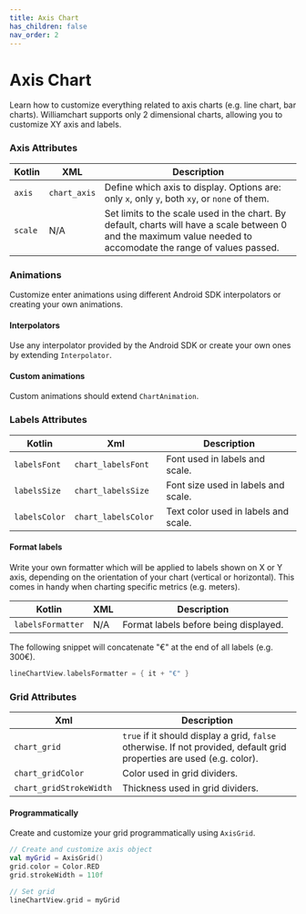 ```yaml
---
title: Axis Chart
has_children: false
nav_order: 2
---
```


# Axis Chart

Learn how to customize everything related to axis charts (e.g. line chart, bar charts).
Williamchart supports only 2 dimensional charts, allowing you to customize XY axis and labels.

### Axis Attributes

| Kotlin | XML | Description |
|---|---|---|
| `axis` | `chart_axis` | Define which axis to display. Options are: only `x`, only `y`, both `xy`, or `none` of them. |
| `scale` | N/A | Set limits to the scale used in the chart. By default, charts will have a scale between 0 and the maximum value needed to accomodate the range of values passed.|

### Animations

Customize enter animations using different Android SDK interpolators or creating your own animations.

#### Interpolators
Use any interpolator provided by the Android SDK or create your own ones by extending `Interpolator`.

#### Custom animations
Custom animations should extend `ChartAnimation`.

### Labels Attributes

| Kotlin | Xml | Description |
|---|---|---|
| `labelsFont` | `chart_labelsFont` | Font used in labels and scale. |
| `labelsSize` | `chart_labelsSize`  | Font size used in labels and scale. |
| `labelsColor` | `chart_labelsColor ` | Text color used in labels and scale. |

#### Format labels

Write your own formatter which will be applied to labels shown on X or Y axis, depending on the orientation of your chart (vertical or horizontal). This comes in handy when charting specific metrics (e.g. meters).

| Kotlin |  XML | Description |
|---|---|---|
| `labelsFormatter` | N/A | Format labels before being displayed. |

The following snippet will concatenate "€" at the end of all labels (e.g. 300€).

```kotlin
lineChartView.labelsFormatter = { it + "€" }
```

### Grid Attributes

| Xml | Description |
|---|---|
| `chart_grid` | `true` if it should display a grid, `false` otherwise. If not provided, default grid properties are used (e.g. color).  |
| `chart_gridColor`  | Color used in grid dividers. |
| `chart_gridStrokeWidth ` | Thickness used in grid dividers.|

#### Programmatically

Create and customize your grid programmatically using `AxisGrid`.

```kotlin
// Create and customize axis object
val myGrid = AxisGrid()
grid.color = Color.RED
grid.strokeWidth = 110f

// Set grid
lineChartView.grid = myGrid 
```